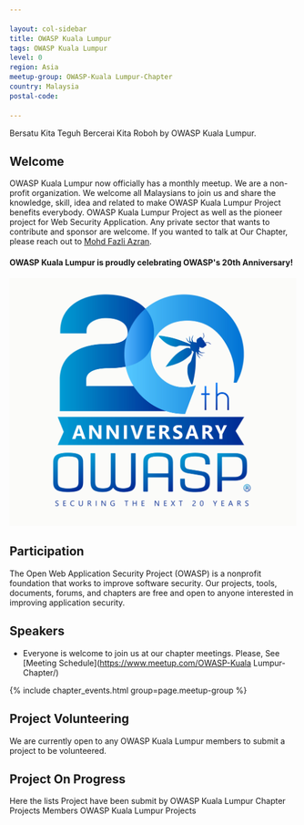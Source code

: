 ```yaml
---

layout: col-sidebar
title: OWASP Kuala Lumpur
tags: OWASP Kuala Lumpur
level: 0
region: Asia
meetup-group: OWASP-Kuala Lumpur-Chapter
country: Malaysia
postal-code: 

---
```


Bersatu Kita Teguh Bercerai Kita Roboh by OWASP Kuala Lumpur.

## Welcome
OWASP Kuala Lumpur now officially has a monthly meetup. We are a non-profit organization. We welcome all Malaysians to join us and share the knowledge, skill, idea and related to make OWASP Kuala Lumpur Project benefits everybody. OWASP Kuala Lumpur Project as well as the pioneer project for Web Security Application. Any private sector that wants to contribute and sponsor are welcome. If you wanted to talk at Our Chapter, please reach out to [Mohd Fazli Azran](mailto:fazli@owasp.org).

#### OWASP Kuala Lumpur is proudly celebrating OWASP's 20th Anniversary!
[![OWASP 20th Anniversary Image](assets/images/OWASP%2020th%20Anniversary.jpeg)](https://20thanniversary.owasp.org/)

## Participation
The Open Web Application Security Project (OWASP) is a nonprofit foundation that works to improve software security. Our projects, tools, documents, forums, and chapters are free and open to anyone interested in improving application security.

## Speakers
- Everyone is welcome to join us at our chapter meetings. Please, See [Meeting Schedule](https://www.meetup.com/OWASP-Kuala Lumpur-Chapter/)

{% include chapter_events.html group=page.meetup-group %}

## Project Volunteering

We are currently open to any OWASP Kuala Lumpur members to submit a project to be volunteered.


## Project On Progress

Here the lists Project have been submit by OWASP Kuala Lumpur Chapter
Projects Members
OWASP Kuala Lumpur Projects
